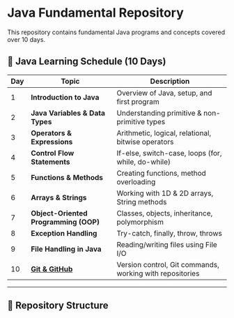 # Java Fundamental Repository

This repository contains fundamental Java programs and concepts covered over 10 days.

## 📅 Java Learning Schedule (10 Days)

| Day  | Topic                  | Description |
|------|------------------------|-------------|
| 1    | **Introduction to Java** | Overview of Java, setup, and first program |
| 2    | **Java Variables & Data Types** | Understanding primitive & non-primitive types |
| 3    | **Operators & Expressions** | Arithmetic, logical, relational, bitwise operators |
| 4    | **Control Flow Statements** | If-else, switch-case, loops (for, while, do-while) |
| 5    | **Functions & Methods** | Creating functions, method overloading |
| 6    | **Arrays & Strings** | Working with 1D & 2D arrays, String methods |
| 7    | **Object-Oriented Programming (OOP)** | Classes, objects, inheritance, polymorphism |
| 8    | **Exception Handling** | Try-catch, finally, throw, throws |
| 9    | **File Handling in Java** | Reading/writing files using File I/O |
| 10   | **[Git & GitHub](Docs/README.md)** | Version control, Git commands, working with repositories |

---

## 📂 Repository Structure

